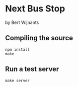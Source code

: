 # Next Bus Stop

by Bert Wijnants

## Compiling the source

    npm install
    make

## Run a test server

    make server